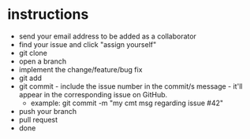 # instructions
- send your email address to be added as a collaborator
- find your issue and click "assign yourself"
- git clone
- open a branch
- implement the change/feature/bug fix
- git add
- git commit - include the issue number in the commit/s message - it'll appear in the corresponding issue on GitHub.
  - example: git commit -m "my cmt msg regarding issue #42"
- push your branch
- pull request
- done
